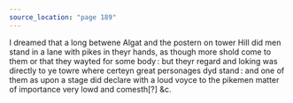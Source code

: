 ```yaml
---
source_location: "page 189"
---
```

I dreamed that a long betwene Algat and the postern on tower Hill did men stand
in a lane with pikes in theyr hands, as though more shold come to them or that
they wayted for some body : but theyr regard and loking was directly to ye
towre where certeyn great personages dyd stand : and one of them as upon a
stage did declare with a loud voyce to the pikemen matter of importance very
lowd and comesth[?] &c.

